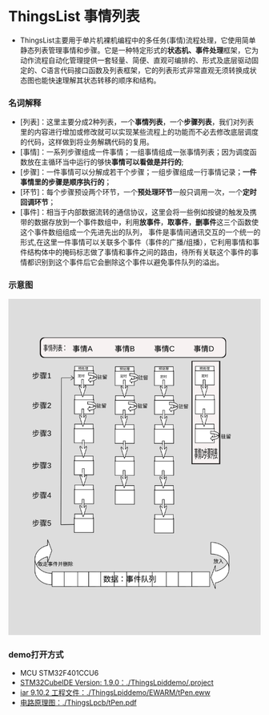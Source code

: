 # ThingsList 事情列表

- ThingsList主要用于单片机裸机编程中的多任务(事情)流程处理，它使用简单静态列表管理事情和步骤。它是一种特定形式的**状态机、事件处理**框架，它为动作流程自动化管理提供一套轻量、简便、直观可编排的、形式及底层驱动固定的、C语言代码接口函数及列表框架，它的列表形式非常直观无须转换成状态图也能快速理解其状态转移的顺序和结构。

### 名词解释

- [列表]：这里主要分成2种列表，一个**事情列表**，一个**步骤列表**，我们对列表里的内容进行增加或修改就可以实现某些流程上的功能而不必去修改底层调度的代码，这样做到将业务解耦代码的复用。
- [事情]：一系列步骤组成一件事情；一组事情组成一张事情列表；因为调度函数放在主循环当中运行的够快**事情可以看做是并行的**;
- [步骤]：一件事情可以分解成若干个步骤；一组步骤组成一行事情记录；**一件事情里的步骤是顺序执行的**；
- [环节]：每个步骤预设两个环节，一个**预处理环节**一般只调用一次，一个**定时回调环节**；
- [事件]：相当于内部数据流转的通信协议，这里会将一些例如按键的触发及携带的数据存放到一个事件数组中，利用**放事件**，**取事件**，**删事件**这三个函数使这个事件数组组成一个先进先出的队列， 事件是事情间通讯交互的一个统一的形式,在这里一件事情可以关联多个事件（事件的广播/组播），它利用事情和事件结构体中的掩码标志做了事情和事件之间的路由，待所有关联这个事件的事情都识别到这个事件后它会删除这个事件以避免事件队列的溢出。

### 示意图

![图片](./视图.svg)

### demo打开方式

- MCU STM32F401CCU6
- [STM32CubeIDE Version: 1.9.0：./ThingsLpiddemo/.project](./ThingsLpiddemo/.project)
- [iar 9.10.2 工程文件：./ThingsLpiddemo/EWARM/tPen.eww](./ThingsLpiddemo/EWARM/tPen.eww)
- [电路原理图：./ThingsLpcb/tPen.pdf](./ThingsLpcb/tPen.pdf)
